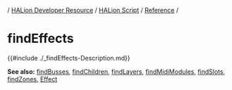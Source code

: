 / [HALion Developer Resource](../../HALion-Developer-Resource.md) / [HALion Script](./HALion-Script.md) / [Reference](./Reference.md) /

# findEffects

{{#include ./_findEffects-Description.md}}

**See also:** [findBusses](./findBusses.md), [findChildren](./findChildren.md), [findLayers](./findLayers.md), [findMidiModules](./findMidiModules.md), [findSlots](./findSlots.md), [findZones](./findZones.md), [Effect](./Effect.md)